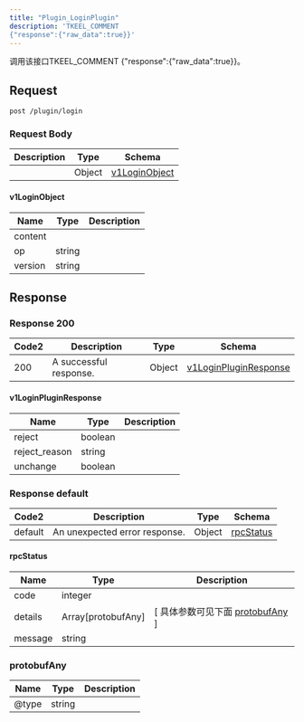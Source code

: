```yaml
---
title: "Plugin_LoginPlugin"
description: 'TKEEL_COMMENT
{"response":{"raw_data":true}}'
---
```

调用该接口TKEEL_COMMENT
{"response":{"raw_data":true}}。

## Request

```
post /plugin/login
```

### Request Body 
| Description | Type | Schema |
| ----------- | ------ | ------ |
|  | Object | [v1LoginObject](#v1LoginObject) |

#### v1LoginObject

| Name | Type | Description | 
| ---- | ---- | ----------- |     
| content |  |  |      
| op | string |  |      
| version | string |  |   



## Response

### Response  200 
| Code2 | Description | Type | Schema |
| ---- | ----------- | ------ | ------ |
| 200 | A successful response. | Object | [v1LoginPluginResponse](#v1LoginPluginResponse) |

#### v1LoginPluginResponse

| Name | Type | Description | 
| ---- | ---- | ----------- |     
| reject | boolean |  |      
| reject_reason | string |  |      
| unchange | boolean |  |   



### Response  default 
| Code2 | Description | Type | Schema |
| ---- | ----------- | ------ | ------ |
| default | An unexpected error response. | Object | [rpcStatus](#rpcStatus) |

#### rpcStatus

| Name | Type | Description | 
| ---- | ---- | ----------- |     
| code | integer |  |          
| details | Array[protobufAny] |  [ 具体参数可见下面 [protobufAny](#protobufAny) ] |       
| message | string |  |   

### protobufAny
| Name | Type | Description | 
| ---- | ---- | ----------- |     
| @type | string |  |   



